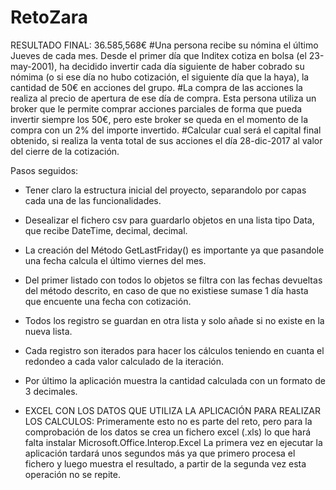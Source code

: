 ﻿# RetoZara
RESULTADO FINAL:
36.585,568€
#Una persona recibe su nómina el último Jueves de cada mes. Desde el primer día que Inditex cotiza en bolsa (el 23-may-2001), ha decidido invertir cada día siguiente de haber cobrado su nómima (o si ese día no hubo cotización, el siguiente día que la haya), la cantidad de 50€ en acciones del grupo.
#La compra de las acciones la realiza al precio de apertura de ese día de compra. Esta persona utiliza un broker que le permite comprar acciones parciales de forma que pueda invertir siempre los 50€, pero este broker se queda en el momento de la compra con un 2% del importe invertido.
#Calcular cual será el capital final obtenido, si realiza la venta total de sus acciones el día 28-dic-2017 al valor del cierre de la cotización.

Pasos seguidos:
- Tener claro la estructura inicial del proyecto, separandolo por capas cada una de las funcionalidades.
- Desealizar el fichero csv para guardarlo objetos en una lista tipo Data, que recibe DateTime, decimal, decimal.
- La creación del Método GetLastFriday() es importante ya que pasandole una fecha calcula el último viernes del mes.
- Del primer listado con todos lo objetos se filtra con las fechas devueltas del método descrito, en caso de que no existiese sumase 1 día hasta que encuente una fecha con cotización.
- Todos los registro se guardan en otra lista y solo añade si no existe en la nueva lista.
- Cada registro son iterados para hacer los cálculos teniendo en cuanta el redondeo a cada valor calculado de la iteración.
- Por último la aplicación muestra la cantidad calculada con un formato de 3 decimales.





- EXCEL CON LOS DATOS QUE UTILIZA LA APLICACIÓN PARA REALIZAR LOS CALCULOS:
Primeramente esto no es parte del reto, pero para la comprobación de los datos se crea un fichero excel (.xls) lo que hará falta instalar Microsoft.Office.Interop.Excel
La primera vez en ejecutar la aplicación tardará unos segundos más ya que primero procesa el fichero y luego muestra el resultado, a partir de la segunda vez esta operación no se repite.
